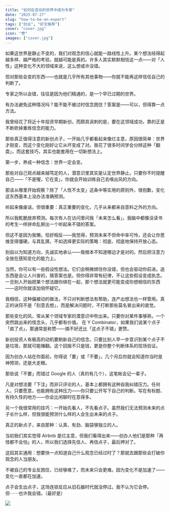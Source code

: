 ```yaml
---
title: "如何在变动的世界中成为专家"
date: "2025-07-27"
slug: "how-to-be-an-expert"
tags: ["创业", "好文推荐"]
cover: "cover.jpg"
icon: "😎"
images: ["cover.jpg"]
---
```

如果这世界是静止不变的，我们对观念的信心就能一路线性上升。某个想法经得起越多样、越严格的考验，就越可能是真的。许多人其实默默相信这一点——对「人性」这种变化不大的领域来说，这么想或许没错。



但对那些会变的东西——也就是几乎所有其他事物——你就不能再这样信任自己的判断了。



专家之所以会错，往往是因为他们精通的，是一个早已过期的世界。



有办法避免这种情况吗？能不能不被过时信念困住？答案是——可以，但得靠一点方法。



我曾经花了将近十年投资早期新创，而颇具讽刺的是，要在这领域成功，靠的正是不断砍掉重练信念的能力。



那些真正值得注意的新创点子，一开始几乎都看起来像烂主意，原因很简单：世界才刚变，而这个变化刚好让它从坏变成了对。我花了很多时间学会分辨这种「翻盘」，而这套技巧，其实也能套用在一切新想法上。



第一步，养成一种信念：世界一定会变。



那些对自己观点越来越笃定的人，潜意识里其实是认定世界静止。只要你不时提醒自己——「不是喔，它在变」，你就会开始训练自己去嗅出风的方向。



那该从哪里开始观察？除了「人性不太变」这条中等实用的原则外，很抱歉，变化这东西基本上没办法准确预测。



听起来像废话，但很重要：真正重要的变化，几乎从来都来自意料之外的方向。



所以我乾脆放弃预测。每次有人在访问里问我「未来怎么看」，我脑中都像没读书的考生一样拼命乱掰出一个听起来不错的答案。



但这不是因为我懒。恰好相反——我觉得，预测未来不但命中率可怜，还会让你思维变得僵硬。与其乱猜，不如选择更实际的策略：彻底、彻底地保持开放心态。



别自以为知道方向，先诚实地承认——我根本不知道哪边才是对的。然后把注意力全放在感知变化的能力上。



当然，你可以有一些假设性想法。它们会稍微绑住你没错，但也会驱动你前进。追东西是会让人兴奋的，猜答案也是。但你得非常有纪律，不让这些假设变成执念。
一旦别人开始把某个想法跟你绑在一起，那个想法就更可能变成你想相信的东西——这时你就该加倍怀疑它。



我相信，这种偏被动的做法，不只对判断想法有帮助，连产出想法也一样管用。真正的诀窍不是「刻意去想」，而是解决问题时，不打断那些莫名冒出来的直觉。



那些变化的风，常从某个领域专家的潜意识中吹出来。只要你对某件事够熟，一个突然跳出来的怪念头，几乎都有价值。
在 Y Combinator，如果我们说某个点子「疯了点」，那通常是称赞——搞不好还比「这点子不错」更赞。



新创投资人有极高的动机要刷新自己的信念。只要比别人早一步意识到某个点子不是垃圾，那就可能赚翻。这个回报不只是钱，更是你整个判断体系的现场验证。



因为创办人站在你面前，你得说「要」或「不要」，几个月后你就会知道你当时是神预测，还是大走眼。



那些说「不要」而错过 Google 的人（真的有几个），这笔帐会记一辈子。



凡是对想法要「下注」而非只评论的人，基本上都拥有这种自我纠错压力。任何人，只要愿意，也能拥有这种压力——你只要公开写下自己的判断。写在有标题、有持久性的地方——你会比闲聊时在意得多。



另一个我很常用的技巧：一开始先看人，不先看点子。虽然我们无法预测未来的点子长什么样，但我很能预测什么样的人会生出未来的点子。



真正的新点子，来自那种：认真、有劲、脑袋够独立的人。



当初我们其实觉得 Airbnb 是烂主意，但我们看得出来——创办人他们是那种「再怪都不会怕」的人，所以我们选择先信人、再信点子，最后押对了。



这招其实通用：想要快一点知道自己什么观念已经过时了？那就去跟那些会打破你观念的人当朋友。



不被自己的专业反困住，已经够难了，而未来只会更难。因为变化不是加速了——变化一直都在加速。



点子会生出点子，这场连锁反应从旧石器时代就没停过。我不认为它会停。
但⋯⋯也许我会错。（最好是）




![](https://prod-files-secure.s3.us-west-2.amazonaws.com/112d0858-5090-4d34-a606-b75eb8d65fd2/46476355-9cf3-4e99-9b7a-3531bc426380/1000202064.png?X-Amz-Algorithm=AWS4-HMAC-SHA256&X-Amz-Content-Sha256=UNSIGNED-PAYLOAD&X-Amz-Credential=ASIAZI2LB466TU7GWSE2%2F20250928%2Fus-west-2%2Fs3%2Faws4_request&X-Amz-Date=20250928T061803Z&X-Amz-Expires=3600&X-Amz-Security-Token=IQoJb3JpZ2luX2VjECoaCXVzLXdlc3QtMiJGMEQCIE%2BitJvtStthgliIQfK3Miehp2UXvXpxgdzFr3h2frhsAiARkZgCHEIpKpY3Lg%2F9AwlpIJDnRVR5W%2BK8t8BLKRuTQSqIBAiy%2F%2F%2F%2F%2F%2F%2F%2F%2F%2F8BEAAaDDYzNzQyMzE4MzgwNSIMpSyxvWV3wbQA%2F4VYKtwDHdFi0JzJapSBGhroPiQT81w7O5JN2regn0m4n%2Bs3mnKQZuq5Hiz5sXmP%2BBcwJhsFy3vkYi7qpsMEDnDw3hCjtkJUAq7K1CEuC3WGFFq9bTPqfSH%2BDJjoV0V%2FNmh6YnLTvaB9%2F677G8Y1Fbl5Cf8euOq9%2BHrTO6EzjjINS%2FuccVBpVO%2Fg%2BQuV0GKys%2Fx%2FUvVNgk7Vq9jh%2Bz1CvTdzD06ZXyfr0T%2BXNH6UZ2GQqZvYeqwjQJklM47oO8DhUwRQ7DbtEtTTkpgm7RW%2F8O4rXuF0tX3EzQSXClmdIuMLkXZneHf1T9u3xsNN7GKA%2F44Av1WwbB08weOeAU3JTzRbm2TIL9G%2FWZ1l7xhU4hx3QY03Iak0xH6IdZ7rowfhIbcl5lljgeq5IvTDQ624bGYAJYaeo5sS%2B35gl1fPA8RbnFNtHqWGn%2FmuOhFv7YzM2Bvs49u5%2BKfJB4lAGfYgvN2v16GacopeTkRD3tHqs%2Ft8NL7D4oJFHJ1XXPB%2FpuTjtiGFo0czz543dp9ewITMn4raC9M937Mfqt%2Fc4Nj%2BbCHVbQ78pTr%2FfV1kdtQcEo0F90jZl1ZhtIad%2FabhP9tdGxClRiZYyZRoIjkzzbVTHlArJ1B215gIddphw823LQkrWxswvJrixgY6pgFrCsw2E357AkbmIhO8BQDZkiKsTsxxQK0XMbSGim5yIx4%2FbJj4VqUSny0VXyNM1nGz2KI67j0meI7hm2q7E1VM1wojeRdVbmq8zgKb31A916zyRzvH6oBUNH%2BJMDhKOASqSzIADa%2BnDFxaiVvOi8zTabh1%2B2IXYmNc2q9zxrEw5zIHUdJ4CV4Fpn%2BRyN0xDQnB%2FMfq16HFOEYxW%2FoZGK1TcMcjC8Rc&X-Amz-Signature=296c9e207cd21629c759189336be462bcbbd959997ee3992a551c1daaae4587f&X-Amz-SignedHeaders=host&x-amz-checksum-mode=ENABLED&x-id=GetObject)

